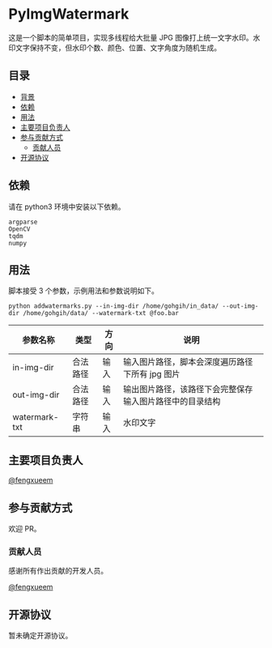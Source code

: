 # PyImgWatermark

这是一个脚本的简单项目，实现多线程给大批量 JPG 图像打上统一文字水印。水印文字保持不变，但水印个数、颜色、位置、文字角度为随机生成。
## 目录

- [背景](#背景)
- [依赖](#编译)
- [用法](#用法)
- [主要项目负责人](#主要项目负责人)
- [参与贡献方式](#参与贡献方式)
    - [贡献人员](#贡献人员)
- [开源协议](#开源协议)

## 依赖

请在 python3 环境中安装以下依赖。
```shell
argparse
OpenCV
tqdm
numpy
```

## 用法

脚本接受 3 个参数，示例用法和参数说明如下。

```shell
python addwatermarks.py --in-img-dir /home/gohgih/in_data/ --out-img-dir /home/gohgih/data/ --watermark-txt @foo.bar
```

|参数名称|类型|方向|说明|
|--|--|--|--|
|in-img-dir|合法路径|输入|输入图片路径，脚本会深度遍历路径下所有 jpg 图片|
|out-img-dir|合法路径|输入|输出图片路径，该路径下会完整保存输入图片路径中的目录结构|
|watermark-txt|字符串|输入|水印文字|

## 主要项目负责人

[@fengxueem](https://github.com/fengxueem)

## 参与贡献方式

欢迎 PR。

### 贡献人员

感谢所有作出贡献的开发人员。

[@fengxueem](https://github.com/fengxueem)

## 开源协议

暂未确定开源协议。

